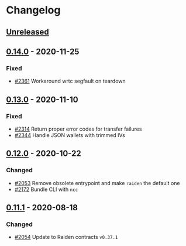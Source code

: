 # Changelog

## [Unreleased]

## [0.14.0] - 2020-11-25
### Fixed
- [#2361] Workaround wrtc segfault on teardown

[#2361]: https://github.com/raiden-network/light-client/issues/2361

## [0.13.0] - 2020-11-10
### Fixed
- [#2314] Return proper error codes for transfer failures
- [#2344] Handle JSON wallets with trimmed IVs

[#2314]: https://github.com/raiden-network/light-client/pull/2336
[#2344]: https://github.com/raiden-network/light-client/issues/2336

## [0.12.0] - 2020-10-22
### Changed

- [#2053] Remove obsolete entrypoint and make `raiden` the default one
- [#2172] Bundle CLI with `ncc`

[#2053]: https://github.com/raiden-network/light-client/pulls/2053
[#2172]: https://github.com/raiden-network/light-client/issues/2172

## [0.11.1] - 2020-08-18
### Changed

- [#2054] Update to Raiden contracts `v0.37.1`

[#2054]: https://github.com/raiden-network/light-client/pulls/2054


[Unreleased]: https://github.com/raiden-network/light-client/compare/v0.14.0...HEAD
[0.14.0]: https://github.com/raiden-network/light-client/compare/v0.13.0...v0.14.0
[0.13.0]: https://github.com/raiden-network/light-client/compare/v0.12.0...v0.13.0
[0.12.0]: https://github.com/raiden-network/light-client/compare/v0.11.1...v0.12.0
[0.11.1]: https://github.com/raiden-network/light-client/compare/v0.11.0...v0.11.1
